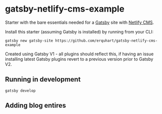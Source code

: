 # gatsby-netlify-cms-example
Starter with the bare essentials needed for a [Gatsby](https://www.gatsbyjs.org/) site with [Netlify
CMS](https://netlifycms.org).

Install this starter (assuming Gatsby is installed) by running from your CLI:
```
gatsby new gatsby-site https://github.com/erquhart/gatsby-netlify-cms-example
```
Created using Gatsby V1 - all plugins should reflect this, if having an issue installing latest Gatsby plugins revert to a previous version prior to Gatsby V2.

## Running in development
`gatsby develop`

## Adding blog entires

